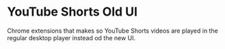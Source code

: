 # YouTube Shorts Old UI

Chrome extensions that makes so YouTube Shorts videos are played in the regular desktop player instead od the new UI.
